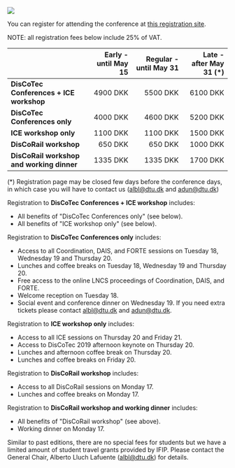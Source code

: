 [![](https://www.discotec.org/2019/discotec-banner.jpeg)](https://www.discotec.org/2019/)

You can register for attending the conference at [this registration site](https://www.conferencemanager.dk/discotec2019).

NOTE: all registration fees below include 25% of VAT. 

| | Early - until May 15 | Regular - until May 31 | Late - after May 31 (*) |
| - | -: | -: | -: | 
| **DisCoTec Conferences + ICE workshop** | 4900 DKK | 5500 DKK | 6100 DKK |
| **DisCoTec Conferences only** | 4000 DKK | 4600 DKK | 5200 DKK |
| **ICE workshop only** | 1100 DKK | 1100 DKK | 1500 DKK |
| **DisCoRail workshop** | 650 DKK | 650 DKK | 1000 DKK |
| **DisCoRail workshop and working dinner** | 1335 DKK | 1335 DKK | 1700 DKK |

(*) Registration page may be closed few days before the conference days, in which case you will have to contact us (albl@dtu.dk and adun@dtu.dk)

Registration to **DisCoTec Conferences + ICE workshop** includes:
* All benefits of "DisCoTec Conferences only" (see below).
* All benefits of "ICE workshop only" (see below).

Registration to **DisCoTec Conferences only** includes:
* Access to all Coordination, DAIS, and FORTE sessions on Tuesday 18, Wednesday 19 and Thursday 20.
* Lunches and coffee breaks on Tuesday 18, Wednesday 19 and Thursday 20. 
* Free access to the online LNCS proceedings of Coordination, DAIS, and FORTE.
* Welcome reception on Tuesday 18.
* Social event and conference dinner on Wednesday 19. If you need extra tickets please contact albl@dtu.dk and adun@dtu.dk.

Registration to **ICE workshop only** includes:
* Access to all ICE sessions on Thursday 20 and Friday 21.
* Access to DisCoTec 2019 afternoon keynote on Thursday 20.
* Lunches and afternoon coffee break on Thursday 20.
* Lunches and coffee breaks on Friday 20. 

Registration to **DisCoRail workshop** includes:
* Access to all DisCoRail sessions on Monday 17.
* Lunches and coffee breaks on Monday 17.

Registration to **DisCoRail workshop and working dinner** includes:
* All benefits of "DisCoRail workshop" (see above).
* Working dinner on Monday 17.

Similar to past editions, there are no special fees for students but we have a limited amount of student travel grants provided by IFIP. Please contact the General Chair, Alberto Lluch Lafuente (albl@dtu.dk) for details.
